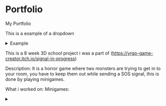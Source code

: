 # Portfolio
My Portfolio

This is a example of a dropdown
<details>
<summary>Example</summary>
<pre>$ using System;
using UnityEngine;
using UnityEngine.SceneManagement;
using System.IO;
using System.Text;
using Firebase;
using Firebase.Auth;
using Firebase.Database;
using Firebase.Extensions;
using System.Collections;

public class SaveData : MonoBehaviour, ISaveObserver
{
    private static SaveData _instance;
    public static SaveData Instance { get { return _instance; } }

    // LevelSaveData[] levelDataArray = new LevelSaveData[SelectBuiildPieces.maxBuildPieces];

    public SaveContainer saveContainerArray = new SaveContainer(new Vector3[SelectBuildPieces.maxBuildPieces]);

    int selectedIndex;

    public Vector2 blockPos;
    public int blockId;

    FirebaseDatabase db;

    string levelName;
    string loadName;

    SelectBuildPieces buildScript;

    Vector3[] saveInfo;

    string fullLevelName;

    void Awake()
    {
        if (_instance == null)
        {
            _instance = this;
            DontDestroyOnLoad(gameObject);
        }
        else
        {
            Destroy(gameObject);
        }
    }

    void Start()
    {
        db = FirebaseDatabase.DefaultInstance;
        buildScript = FindAnyObjectByType<SelectBuildPieces>();

        Debug.Log(Application.persistentDataPath);
        if (SceneManager.GetActiveScene().name == "LevelBuilder")
        {
            SelectBuildPieces.saveObservers.Add(this);
        }
    }

    void Update()
    {
        if (Input.GetKeyUp(KeyCode.L))
        {
            LoadFromFirebase(loadName);
        }


    }

    public void LoadLevel(string nameToLoad)
    {
        fullLevelName = nameToLoad;
        SceneManager.LoadScene("PlayLevel");
        LoadFromFirebase(fullLevelName);
        //StartCoroutine(LoadSceneAsync());
    }

    public void LoadFromFirebase(string nameToLoad)
    {
        //nameToLoad + " UserId:" + FirebaseAuth.DefaultInstance.CurrentUser.UserId
        db.RootReference.Child("levels").Child(fullLevelName).GetValueAsync().ContinueWithOnMainThread(task =>
        {
            if (task.IsCompleted)
            {
                SaveContainer data = new(new Vector3[SelectBuildPieces.maxBuildPieces]);

                try
                {
                    data = JsonUtility.FromJson<SaveContainer>(task.Result.GetRawJsonValue());
                }
                catch (Exception ex)
                {
                    Debug.LogException(ex);
                }

                Debug.Log(data);

                saveInfo = data.buildPosAndID;


                for (int i = 0; i < saveContainerArray.buildPosAndID.Length; i++)
                {
                    saveInfo[i].z = Mathf.RoundToInt(saveInfo[i].z);

                    if (saveContainerArray.buildPosAndID[i] != null)
                    {
                        if (saveInfo[i] != Vector3.zero)
                        {
                            
                            try
                            {
                                Instantiate(SelectBuildPieces.staticBuildPieces[(int)saveInfo[i].z], new Vector2(saveInfo[i].x, saveInfo[i].y), Quaternion.identity);
                                //don't uncomment this debug line or the entire script will stop working without any errors :)
                                //D/O/N/'/T/ // // /!/ /?/  // Debug.Log(SelectBuildPieces.staticBuildPieces[(int)saveInfo[i].x]);
                            }
                            catch (ArgumentException ex)
                            {
                                Debug.LogError(ex);
                            }

                        }
                    }
                }
            }
        });
    }


    public void SaveLevelData(Vector2 blockPos, int id)
    {
        saveContainerArray.buildPosAndID[selectedIndex] = new Vector3(blockPos.x, blockPos.y, id);
        selectedIndex++;

        if (selectedIndex == saveContainerArray.buildPosAndID.Length)
        {

            if (db.RootReference.Child("levels") != null)
            {
                db.RootReference.Child("levels").Child(levelName + " UserId:" + FirebaseAuth.DefaultInstance.CurrentUser.UserId).SetRawJsonValueAsync(JsonUtility.ToJson(saveContainerArray, true));
            }

            SaveToFile(levelName, JsonUtility.ToJson(saveContainerArray, true));

            Debug.Log("Saved");
            selectedIndex = 0;
        }
    }

    void LoadSave(string levelNameToLoad)
    {
        SaveContainer loadedSave = JsonUtility.FromJson<SaveContainer>(LoadFromFile("Test Level"));
        Vector3[] saveInfo = loadedSave.buildPosAndID;

        for (int i = 0; i < saveContainerArray.buildPosAndID.Length; i++)
        {
            Debug.Log(saveInfo[i]);
            saveInfo[i].z = Mathf.RoundToInt(saveInfo[i].z);

            if (saveContainerArray.buildPosAndID[i] != null)
            {
                if (saveInfo[i] != Vector3.zero)
                {
                    Instantiate(SelectBuildPieces.staticBuildPieces[(int)saveInfo[i].z], new Vector2(saveInfo[i].x, saveInfo[i].y), Quaternion.identity);
                }
            }
        }
    }

    public void SaveToFile(string fileName, string jsonString)
    {
        using (var stream = File.OpenWrite(Application.persistentDataPath + '/' + fileName))
        {
            stream.SetLength(0);

            var bytes = Encoding.UTF8.GetBytes(jsonString);

            stream.Write(bytes, 0, bytes.Length);
        }
    }

    public string LoadFromFile(string fileName)
    {
        using (var stream = File.OpenText(Application.persistentDataPath + '/' + fileName))
        {
            return stream.ReadToEnd();
        }
    }

    public void SetLevelName(string name)
    {
        levelName = name;
    }

    public void SetLoadName(string name)
    {
        loadName = name;
    }

    IEnumerator LoadSceneAsync()
    {
        //if (SceneManager.GetActiveScene() == SceneManager.GetSceneByName("SelectLevel"))
        AsyncOperation aSync = SceneManager.LoadSceneAsync("PlayLevel");

        while (!aSync.isDone)
        {
            // SceneManager.LoadScene("PlayLevel");
            LoadFromFirebase(levelName);
            yield return null;
        }
    }
}


[Serializable]
public class SaveContainer
{
    public Vector3[] buildPosAndID;

    public SaveContainer(Vector3[] blockPosID)
    {
        buildPosAndID = blockPosID;
    }
}<br>a code block!</pre>
</details>





This is a 8 week 3D school project i was a part of
(https://yrgo-game-creator.itch.io/signal-in-progress)

Description: It is a horror game where two monsters are trying to get in to your room,
you have to keep them out while sending a SOS signal, this is done by playing minigames.

What i worked on:
Minigames:
<details>

<summary></summary>

<pre>$


Test


    <br></pre>
</details>



    
